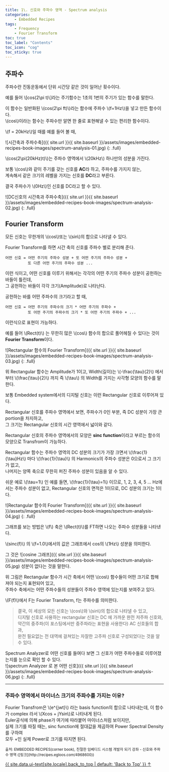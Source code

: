 ```yaml
---
title: 1\. 신호와 주파수 영역 - Spectrum analysis
categories:
    - Embedded Recipes
tags:
    - Frequency
    - Fourier Transform
toc: true 
toc_label: "Contents" 
toc_icon: "cog"
toc_sticky: true
---
```

## 주파수
주파수란 진동운동에서 단위 시간당 같은 것이 일어난 횟수이다.  

예를 들어 \\[cos(2\pi t)\\]라는 주기함수는 1초의 1번의 주기가 있는 함수를 말한다.  

이 함수는 일반화된 \\(cos(2\pi ft)\\)라는 함수에 주파수 \\(f=1Hz\\)을 넣고 만든 함수이다.  
\\(cos\\)이라는 함수는 주파수만 알면 한 줄로 표현해낼 수 있는 편리한 함수이다.

\\(f = 20kHz\\)일 때를 예를 들어 볼 때,  

![시간축과 주파수축]({{ site.url }}{{ site.baseurl }}/assets/images/embedded-recipes-book-images/spectrum-analysis-01.jpg)
{: .full}  

\\(cos(2\pi(20kHz)t)\\)는 주파수 영역에서 \\(20kHz\\) 하나만의 성분을 가진다.  

보통 \\(cos\\)와 같이 주기를 갖는 신호를 **AC**라 하고, 주파수를 가지지 않는,  
계속해서 같은 크기의 레벨을 가지는 신호를 **DC**라고 부른다.  

결국 주파수가 \\(0Hz\\)인 신호를 DC라고 할 수 있다.  

![DC신호의 시간축과 주파수축]({{ site.url }}{{ site.baseurl }}/assets/images/embedded-recipes-book-images/spectrum-analysis-02.jpg)
{: .full}

## Fourier Transform
모든 신호는 무한개의 \\(cos\\)또는 \\(sin\\)의 합으로 나타낼 수 있다.  

Fourier Transform를 하면 시간 축의 신호를 주파수 별로 분리해 준다.  

    어떤 신호 = 어떤 주기의 주파수 성분 + 또 어떤 주기의 주파수 성분 + 
              또 다른 어떤 주기의 주파수 성분 ...

이런 식이고, 어떤 신호를 이루기 위해서는 각각의 어떤 주기의 주파수 성분이 공헌하는 바들이 틀린데,  
그 공헌하는 바들이 각각 크기(Amplitude)로 나타난다.  

공헌하는 바를 어떤 주파수의 크기라고 할 때,  
    
    어떤 신호 = 어떤 주기의 주파수의 크기 * 어떤 주기의 주파수 +  
              또 어떤 주기의 주파수의 크기 * 또 어떤 주기의 주파수 + ...
    
이런식으로 표현이 가능하다.  

예를 들어 \\(Rect(t)\\) 는 무한히 많은 \\(cos\\) 함수의 합으로 풀어헤칠 수 있다는 것이 **Fourier Transform**이다.  

![Rectangular 함수의 Fourier Transform]({{ site.url }}{{ site.baseurl }}/assets/images/embedded-recipes-book-images/spectrum-analysis-03.jpg)
{: .full}  

위 Rectangular 함수는 Amplitude가 1이고, Width(길이)는 \\(-\frac{\tau}{2}\\) 에서 부터 \\(\frac{\tau}{2}\\) 까지 즉 \\(\tau\\) 의 Width를 가지는 사각형 모양의 함수를 말한다.  

보통 Embedded system에서의 디지털 신호는 이런 Rectangular 신호로 이루어져 있다.  

Rectangular 신호를 주파수 영역에서 보면, 주파수가 0인 부분, 즉 DC 성분이 가장 큰 portion을 차지하고,  
그 크기는 Rectangular 신호의 시간 영역에서 넓이와 같다.  

Rectangular 신호의 주파수 영역에서의 모양은 **sinc function**이라고 부르는 함수의 모양으로 Transfrom이 가능하다.  

Rectangular 함수는 주파수 영역의 DC 성분의 크기가 가장 크면서 \\(\frac{1}{\tau}Hz\\) 마다 \\(\frac{1}{\tau}\\) 의 Harmonics의 주파수 성분은 0으로서 그 크기가 없고,  
나머지는 양쪽 축으로 무한히 퍼진 주파수 성분이 있음을 알 수 있다.  

쉬운 예로 \\(\tau=1\\) 인 예를 들면, \\(\frac{1}{\tau}=1\\) 이므로, 1, 2, 3, 4, 5 ... Hz에서는 주파수 성분이 없고, Rectangular 신호의 면적은 1이므로, DC 성분의 크기는 1이다.  

![Rectangular 함수의 Fourier Transform]({{ site.url }}{{ site.baseurl }}/assets/images/embedded-recipes-book-images/spectrum-analysis-04.jpg)
{: .full}  

그래프를 보는 방법은 \\(f\\) 축은 \\(Rect(t)\\)를 FT하면 나오는 주파수 성분들을 나타낸다.  

\\(sinc(f)\\) 의 \\(f=1.0\\)에서의 값은 그래프에서 cos의 \\(1Hz\\) 성분을 의미한다.  

그 것은 ![cosine 그래프]({{ site.url }}{{ site.baseurl }}/assets/images/embedded-recipes-book-images/spectrum-analysis-05.jpg) 성분이 없다는 것을 말한다.  

위 그림은 Rectangular 함수가 시간 축에서 어떤 \\(cos\\) 함수들이 어떤 크기로 합해 져야 되는지 표현되어 있고,  
주파수 축에서는 어떤 주파수들의 성분들이 주파수 영역에 있는지를 보여주고 있다.  

\\(F(f)\\)에서 F는 Fourier Transform, f는 주파수를 의미한다.  

> 결국, 이 세상의 모든 신호는 \\(cos\\)와 \\(sin\\)의 합으로 나타낼 수 있고,  
디지털 신호로 사용하는 rectangular 신호는 DC 에 가까운 완전 저주파 신호와,  
약간의 중주파(이 포스팅에서만 중주파라는 표현을 사용한다) AC 신호들의 합과,  
완전 필요없는 전 대역에 걸쳐있는 자잘한 고주파 신호로 구성되었다는 것을 알 수 있다.  

Spectrum Analyzer로 어떤 신호를 들여다 보면 그 신호가 어떤 주파수들로 이루어졌는지를 눈으로 확인 할 수 있다.  
![spectrum Analyzer 로 본 어떤 신호]({{ site.url }}{{ site.baseurl }}/assets/images/embedded-recipes-book-images/spectrum-analysis-06.jpg)
{: .full}  

* * *
### 주파수 영역에서 마이너스 크기의 주파수를 가지는 이유?
Fourier Transfrom은 \\(e^{jwt}\\) 라는 basis function의 합으로 나타내는데, 
이 함수가 complex 라서 \\(Xcos + jYsin\\)로 나타내게 된다.  
Euler공식에 의해 phase가 여기에 따라붙어 마이너스처럼 보이지만,  
실제 크기를 따질 때는, sinc function에 절대값을 제곱하여 Power Spectral Density를 구하여  
모두 +인 실제 Power로 크기를 따지면 된다.

<sub>
출처: EMBEDDED RECIPES(corner book),  
친절한 임베디드 시스템 개발자 되기 강좌 - 신호와 주파수 영역 ([링크](http://recipes.egloos.com/4968600))  
</sub>

<a href="#page-title" class="back-to-top">{{ site.data.ui-text[site.locale].back_to_top | default: 'Back to Top' }} &uarr;</a>
